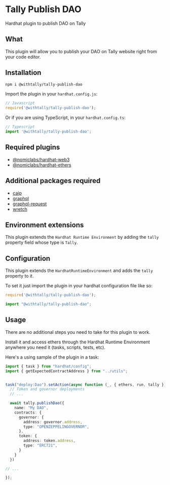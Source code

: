 # Tally Publish DAO

  Hardhat plugin to publish DAO on Tally


## What


This plugin will allow you to publish your DAO on Tally website right from your code editor.

## Installation

```bash
npm i @withtally/tally-publish-dao
```

Import the plugin in your `hardhat.config.js`:

```js
// Javascript
require('@withtally/tally-publish-dao');
```

Or if you are using TypeScript, in your `hardhat.config.ts`:

```ts
// Typescript
import '@withtally/tally-publish-dao';
```


## Required plugins

- [@nomiclabs/hardhat-web3](https://github.com/nomiclabs/hardhat/tree/master/packages/hardhat-web3)
- [@nomiclabs/hardhat-ethers](https://github.com/NomicFoundation/hardhat/tree/master/packages/hardhat-ethers)

## Additional packages required

- [caip](https://www.npmjs.com/package/caip)
- [graphql](https://www.npmjs.com/package/graphql)
- [graphql-request](https://www.npmjs.com/package/graphql-request)
- [wretch](https://www.npmjs.com/package/wretch)

## Environment extensions

This plugin extends the `Hardhat Runtime Environment` by adding the `tally` property field whose type is `Tally`.

## Configuration

This plugin extends the `HardhatRuntimeEnvironment` and adds the `tally` property to it.

To set it just import the plugin in your hardhat configuration file like so:

```js
require('@withtally/tally-publish-dao');
```

```ts
import "@withtally/tally-publish-dao";
```

## Usage

There are no additional steps you need to take for this plugin to work.

Install it and access ethers through the Hardhat Runtime Environment anywhere
you need it (tasks, scripts, tests, etc).

Here's a using sample of the plugin in a task:

```ts
import { task } from "hardhat/config";
import { getExpectedContractAddress } from "../utils";


task("deploy:Dao").setAction(async function (_, { ethers, run, tally }) {
  // Token and governor deployments
  // ...

  await tally.publishDao({
    name: "My DAO",
    contracts: {
      governor: {
        address: governor.address,
        type: "OPENZEPPELINGOVERNOR",
      },
      token: {
        address: token.address,
        type: "ERC721", 
      }
    }
  })

// ...

});
```
